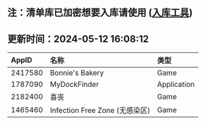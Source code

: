 ## 注：清单库已加密想要入库请使用 ([入库工具](https://github.com/BlankTMing/ManifestAutoUpdate/releases))

## 更新时间：2024-05-12 16:08:12
| AppID | 名称 | 类型  |
| :-------------------- | :----------------------------- | :----------- |
| 2417580 | Bonnie's Bakery| Game |
| 1787090 | MyDockFinder| Application |
| 2182400 | 喜丧| Game |
| 1465460 | Infection Free Zone (无感染区)| Game |
